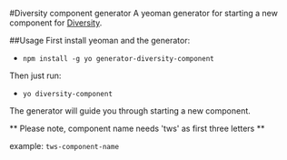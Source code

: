 #Diversity component generator
A yeoman generator for starting a new component for [Diversity]('https://diversity.io/').

##Usage
First install yeoman and the generator:
 * `npm install -g yo generator-diversity-component`


Then just run:
 * `yo diversity-component`


The generator will guide you through starting a new component.

** Please note, component name needs 'tws' as first three letters **

example:
`
tws-component-name
`
